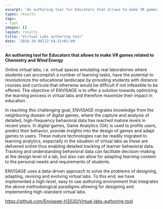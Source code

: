 ```yaml
---
excerpt: 'An authoring tool for Educators that allows to make VR games related to Chemistry and Wind Energy'
types: results
tags:
- tool
images: []
layout: results
title: "Virtual Labs authoring tool"
date: '2018-10-06T12:54:31+02:00'
---
```

**An authoring tool for Educators that allows to make VR games related to Chemistry and Wind Energy**

Online virtual labs, i.e. virtual spaces emulating real laboratories where students can accomplish a number of learning tasks, have the potential to revolutionize the educational landscape by providing students with distance courses and curricula that otherwise would be difficult if not infeasible to be offered. The objective of ENVISAGE is to offer a solution towards optimizing the learning process in virtual labs and therefore maximize their impact in education.

In reaching this challenging goal, ENVISAGE migrates knowledge from the neighboring domain of digital games, where the capture and analysis of detailed, high-frequency behavioral data has reached mature levels in recent years. In digital games, Game Analytics (GA) is used to profile users, predict their behavior, provide insights into the design of games and adapt games to users. These mature technologies can be readily migrated to learning analytics, especially in the situation of virtual labs as these are delivered online thus enabling detailed tracking of learner behavioral data. Tracking and understanding behavioral data can facilitate decision-making at the design level of a lab, but also can allow for adapting learning content to the personal needs and requirements of students.

ENVISAGE uses a data-driven approach to solve the problems of designing, adapting, revising and evolving virtual labs. To this end, we have implemented a high-level, easy to use authoring environment that integrates the above methodological paradigms allowing for designing and implementing high-standard virtual labs.

https://github.com/Envisage-H2020/Virtual-labs-authoring-tool